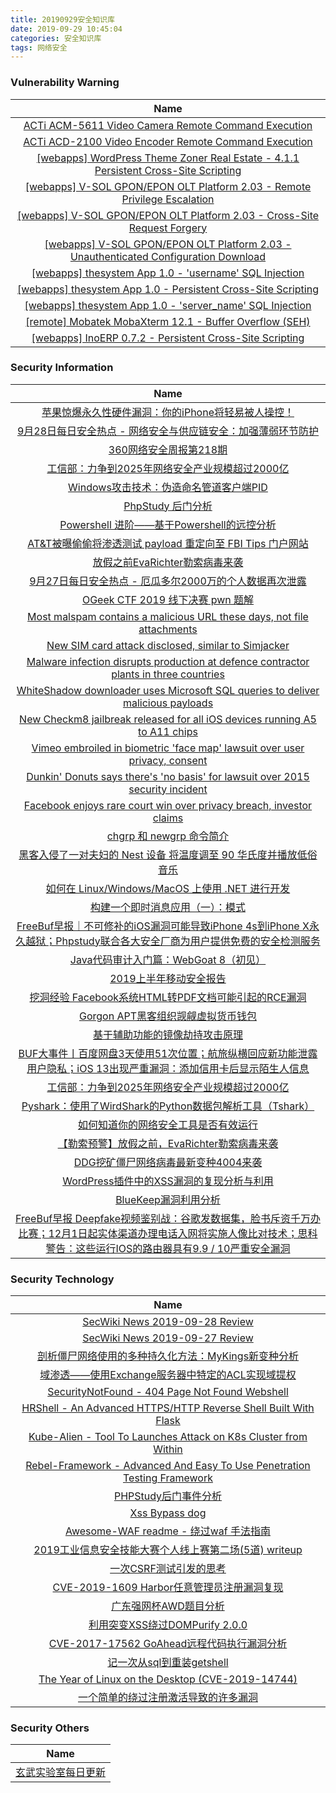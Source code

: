 ```yaml
---
title: 20190929安全知识库
date: 2019-09-29 10:45:04
categories: 安全知识库
tags: 网络安全
---
```

###  						       							Vulnerability Warning

|                             Name                             |
| :----------------------------------------------------------: |
|[ACTi ACM-5611 Video Camera Remote Command Execution](https://cxsecurity.com/issue/WLB-2019090179)|
|[ACTi ACD-2100 Video Encoder Remote Command Execution](https://cxsecurity.com/issue/WLB-2019090176)|
|[[webapps] WordPress Theme Zoner Real Estate - 4.1.1 Persistent Cross-Site Scripting](https://www.exploit-db.com/exploits/47436)|
|[[webapps] V-SOL GPON/EPON OLT Platform 2.03 - Remote Privilege Escalation](https://www.exploit-db.com/exploits/47435)|
|[[webapps] V-SOL GPON/EPON OLT Platform 2.03 - Cross-Site Request Forgery](https://www.exploit-db.com/exploits/47434)|
|[[webapps] V-SOL GPON/EPON OLT Platform 2.03 - Unauthenticated Configuration Download](https://www.exploit-db.com/exploits/47433)|
|[[webapps] thesystem App 1.0 - 'username' SQL Injection](https://www.exploit-db.com/exploits/47432)|
|[[webapps] thesystem App 1.0 - Persistent Cross-Site Scripting](https://www.exploit-db.com/exploits/47431)|
|[[webapps] thesystem App 1.0 - 'server_name' SQL Injection](https://www.exploit-db.com/exploits/47430)|
|[[remote] Mobatek MobaXterm 12.1 - Buffer Overflow (SEH)](https://www.exploit-db.com/exploits/47429)|
|[[webapps] InoERP 0.7.2 - Persistent Cross-Site Scripting](https://www.exploit-db.com/exploits/47428)|

### 						        							Security Information
|                             Name                                    |
| :----------------------------------------------------------: |
|[苹果惊爆永久性硬件漏洞：你的iPhone将轻易被人操控！](https://www.anquanke.com/post/id/187624)|
|[9月28日每日安全热点 - 网络安全与供应链安全：加强薄弱环节防护](https://www.anquanke.com/post/id/187618)|
|[360网络安全周报第218期](https://www.anquanke.com/post/id/187608)|
|[工信部：力争到2025年网络安全产业规模超过2000亿](https://www.anquanke.com/post/id/187580)|
|[Windows攻击技术：伪造命名管道客户端PID](https://www.anquanke.com/post/id/187497)|
|[PhpStudy 后门分析](https://www.anquanke.com/post/id/187560)|
|[Powershell 进阶——基于Powershell的远控分析](https://www.anquanke.com/post/id/186953)|
|[AT&T被曝偷偷将渗透测试 payload 重定向至 FBI Tips 门户网站](https://www.anquanke.com/post/id/187540)|
|[放假之前EvaRichter勒索病毒来袭](https://www.anquanke.com/post/id/187517)|
|[9月27日每日安全热点 - 厄瓜多尔2000万的个人数据再次泄露](https://www.anquanke.com/post/id/187518)|
|[OGeek CTF 2019 线下决赛 pwn 题解](https://www.secpulse.com/archives/113444.html)|
|[Most malspam contains a malicious URL these days, not file attachments](https://www.zdnet.com/article/most-malspam-contains-a-malicious-url-these-days-not-file-attachments/#ftag=RSSbaffb68)|
|[New SIM card attack disclosed, similar to Simjacker](https://www.zdnet.com/article/new-sim-card-attack-disclosed-similar-to-simjacker/#ftag=RSSbaffb68)|
|[Malware infection disrupts production at defence contractor plants in three countries](https://www.zdnet.com/article/malware-infection-disrupts-production-at-defence-contractor-plants-in-three-countries/#ftag=RSSbaffb68)|
|[WhiteShadow downloader uses Microsoft SQL queries to deliver malicious payloads](https://www.zdnet.com/article/whiteshadow-malware-uses-microsoft-sql-queries-to-deliver-malicious-payloads/#ftag=RSSbaffb68)|
|[New Checkm8 jailbreak released for all iOS devices running A5 to A11 chips](https://www.zdnet.com/article/new-checkm8-jailbreak-released-for-all-ios-devices-running-a5-to-a11-chips/#ftag=RSSbaffb68)|
|[Vimeo embroiled in biometric 'face map' lawsuit over user privacy, consent](https://www.zdnet.com/article/vimeo-faces-facial-biometric-database-lawsuit-over-user-privacy-rights/#ftag=RSSbaffb68)|
|[Dunkin' Donuts says there's 'no basis' for lawsuit over 2015 security incident](https://www.zdnet.com/article/dunkin-donuts-says-theres-no-basis-for-lawsuit-over-2015-security-incident/#ftag=RSSbaffb68)|
|[Facebook enjoys rare court win over privacy breach, investor claims](https://www.zdnet.com/article/facebook-enjoys-rare-court-win-over-privacy-breach/#ftag=RSSbaffb68)|
|[chgrp 和 newgrp 命令简介](https://linux.cn/article-11399-1.html?utm_source=rss&utm_medium=rss)|
|[黑客入侵了一对夫妇的 Nest 设备 将温度调至 90 华氏度并播放低俗音乐](https://linux.cn/article-11398-1.html?utm_source=rss&utm_medium=rss)|
|[如何在 Linux/Windows/MacOS 上使用 .NET 进行开发](https://linux.cn/article-11397-1.html?utm_source=rss&utm_medium=rss)|
|[构建一个即时消息应用（一）：模式](https://linux.cn/article-11396-1.html?utm_source=rss&utm_medium=rss)|
|[FreeBuf早报｜不可修补的iOS漏洞可能导致iPhone 4s到iPhone X永久越狱；Phpstudy联合各大安全厂商为用户提供免费的安全检测服务](https://www.freebuf.com/news/215598.html)|
|[Java代码审计入门篇：WebGoat 8（初见）](https://www.freebuf.com/vuls/214039.html)|
|[2019上半年移动安全报告](https://www.freebuf.com/articles/network/213648.html)|
|[挖洞经验  Facebook系统HTML转PDF文档可能引起的RCE漏洞](https://www.freebuf.com/vuls/213714.html)|
|[Gorgon APT黑客组织觊觎虚拟货币钱包](https://www.freebuf.com/articles/system/214547.html)|
|[基于辅助功能的镜像劫持攻击原理](https://www.freebuf.com/articles/es/214551.html)|
|[BUF大事件丨百度网盘3天使用51次位置；航旅纵横回应新功能泄露用户隐私；iOS 13出现严重漏洞：添加信用卡后显示陌生人信息](https://www.freebuf.com/news/215552.html)|
|[工信部：力争到2025年网络安全产业规模超过2000亿](https://www.freebuf.com/news/215550.html)|
|[Pyshark：使用了WirdShark的Python数据包解析工具（Tshark）](https://www.freebuf.com/sectool/213642.html)|
|[如何知道你的网络安全工具是否有效运行](https://www.freebuf.com/articles/network/213072.html)|
|[【勒索预警】放假之前，EvaRichter勒索病毒来袭](https://www.freebuf.com/articles/system/215483.html)|
|[DDG挖矿僵尸网络病毒最新变种4004来袭](https://www.freebuf.com/articles/system/214398.html)|
|[WordPress插件中的XSS漏洞的复现分析与利用](https://www.freebuf.com/vuls/214534.html)|
|[BlueKeep漏洞利用分析](https://www.freebuf.com/vuls/214775.html)|
|[FreeBuf早报  Deepfake视频鉴别战：谷歌发数据集，脸书斥资千万办比赛；12月1日起实体渠道办理电话入网将实施人像比对技术；思科警告：这些运行IOS的路由器具有9.9 / 10严重安全漏洞](https://www.freebuf.com/news/215486.html)|

### 						        							Security  Technology
|                             Name                                    |
| :----------------------------------------------------------: |
|[SecWiki News 2019-09-28 Review](http://www.sec-wiki.com/?2019-09-28)|
|[SecWiki News 2019-09-27 Review](http://www.sec-wiki.com/?2019-09-27)|
|[剖析僵尸网络使用的多种持久化方法：MyKings新变种分析](https://www.4hou.com/technology/19801.html)|
|[域渗透——使用Exchange服务器中特定的ACL实现域提权](https://www.4hou.com/technology/20549.html)|
|[SecurityNotFound - 404 Page Not Found Webshell](http://www.kitploit.com/2019/09/securitynotfound-404-page-not-found.html)|
|[HRShell - An Advanced HTTPS/HTTP Reverse Shell Built With Flask](http://www.kitploit.com/2019/09/hrshell-advanced-httpshttp-reverse.html)|
|[Kube-Alien - Tool To Launches Attack on K8s Cluster from Within](http://www.kitploit.com/2019/09/kube-alien-tool-to-launches-attack-on.html)|
|[Rebel-Framework - Advanced And Easy To Use Penetration Testing Framework](http://www.kitploit.com/2019/09/rebel-framework-advanced-and-easy-to.html)|
|[PHPStudy后门事件分析](http://xz.aliyun.com/t/6423)|
|[Xss Bypass dog](http://xz.aliyun.com/t/6415)|
|[Awesome-WAF readme - 绕过waf 手法指南](http://xz.aliyun.com/t/6422)|
|[2019工业信息安全技能大赛个人线上赛第二场(5道) writeup](http://xz.aliyun.com/t/6445)|
|[一次CSRF测试引发的思考](http://xz.aliyun.com/t/6414)|
|[CVE-2019-1609  Harbor任意管理员注册漏洞复现](http://xz.aliyun.com/t/6412)|
|[广东强网杯AWD题目分析](http://xz.aliyun.com/t/6416)|
|[利用突变XSS绕过DOMPurify 2.0.0](http://xz.aliyun.com/t/6413)|
|[CVE-2017-17562 GoAhead远程代码执行漏洞分析](http://xz.aliyun.com/t/6407)|
|[记一次从sql到重装getshell](http://xz.aliyun.com/t/6411)|
|[The Year of Linux on the Desktop (CVE-2019-14744)](http://xz.aliyun.com/t/6410)|
|[一个简单的绕过注册激活导致的许多漏洞](http://xz.aliyun.com/t/6404)|

### 						        							Security  Others
|                             Name                                    |
| :----------------------------------------------------------: |
|[玄武实验室每日更新](https://weibo.com/p/1006065582522936/wenzhang?from=page_100606_profile&wvr=6&mod=wenzhangmore)|
